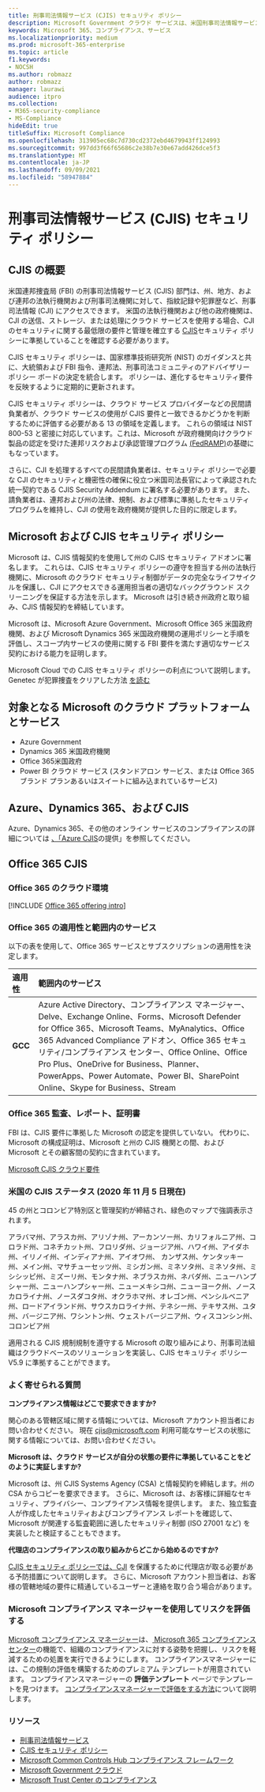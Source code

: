 ```yaml
---
title: 刑事司法情報サービス (CJIS) セキュリティ ポリシー
description: Microsoft Government クラウド サービスは、米国刑事司法情報サービスセキュリティ ポリシーに準拠しています。
keywords: Microsoft 365、コンプライアンス、サービス
ms.localizationpriority: medium
ms.prod: microsoft-365-enterprise
ms.topic: article
f1.keywords:
- NOCSH
ms.author: robmazz
author: robmazz
manager: laurawi
audience: itpro
ms.collection:
- M365-security-compliance
- MS-Compliance
hideEdit: true
titleSuffix: Microsoft Compliance
ms.openlocfilehash: 313905ec68c7d730cd2372ebd4679943ff124993
ms.sourcegitcommit: 997dd3f66f65686c2e38b7e30e67add426dce5f3
ms.translationtype: MT
ms.contentlocale: ja-JP
ms.lasthandoff: 09/09/2021
ms.locfileid: "58947884"
---
```

# <a name="criminal-justice-information-services-cjis-security-policy"></a>刑事司法情報サービス (CJIS) セキュリティ ポリシー

## <a name="cjis-overview"></a>CJIS の概要

米国連邦捜査局 (FBI) の刑事司法情報サービス (CJIS) 部門は、州、地方、および連邦の法執行機関および刑事司法機関に対して、指紋記録や犯罪歴など、刑事司法情報 (CJI) にアクセスできます。 米国の法執行機関および他の政府機関は、CJI の送信、ストレージ、または処理にクラウド サービスを使用する場合、CJI のセキュリティに関する最低限の要件と管理を確立する [CJIS](https://aka.ms/cjis-security-policy)セキュリティ ポリシーに準拠していることを確認する必要があります。

CJIS セキュリティ ポリシーは、国家標準技術研究所 (NIST) のガイダンスと共に、大統領および FBI 指令、連邦法、刑事司法コミュニティのアドバイザリー ポリシー ボードの決定を統合します。 ポリシーは、進化するセキュリティ要件を反映するように定期的に更新されます。

CJIS セキュリティ ポリシーは、クラウド サービス プロバイダーなどの民間請負業者が、クラウド サービスの使用が CJIS 要件と一致できるかどうかを判断するために評価する必要がある 13 の領域を定義します。 これらの領域は NIST 800-53 と密接に対応しています。これは、Microsoft が政府機関向けクラウド製品の認定を受けた連邦リスクおよび承認管理プログラム [(FedRAMP)](offering-FedRAMP.md)の基礎にもなっています。

さらに、CJI を処理するすべての民間請負業者は、セキュリティ ポリシーで必要な CJI のセキュリティと機密性の確保に役立つ米国司法長官によって承認された統一契約である CJIS Security Addendum に署名する必要があります。 また、請負業者は、連邦および州の法律、規制、および標準に準拠したセキュリティ プログラムを維持し、CJI の使用を政府機関が提供した目的に限定します。

## <a name="microsoft-and-cjis-security-policy"></a>Microsoft および CJIS セキュリティ ポリシー

Microsoft は、CJIS 情報契約を使用して州の CJIS セキュリティ アドオンに署名します。 これらは、CJIS セキュリティ ポリシーの遵守を担当する州の法執行機関に、Microsoft のクラウド セキュリティ制御がデータの完全なライフサイクルを保護し、CJI にアクセスできる運用担当者の適切なバックグラウンド スクリーニングを保証する方法を示します。 Microsoft は引き続き州政府と取り組み、CJIS 情報契約を締結しています。

Microsoft は、Microsoft Azure Government、Microsoft Office 365 米国政府機関、および Microsoft Dynamics 365 米国政府機関の運用ポリシーと手順を評価し、スコープ内サービスの使用に関する FBI 要件を満たす適切なサービス契約における能力を証明します。

Microsoft Cloud での CJIS セキュリティ ポリシーの利点について説明します。 Genetec が犯罪捜査をクリアした方法 [を読む](https://customers.microsoft.com/story/genetec)

## <a name="microsoft-in-scope-cloud-platforms--services"></a>対象となる Microsoft のクラウド プラットフォームとサービス

- Azure Government
- Dynamics 365 米国政府機関
- Office 365米国政府
- Power BI クラウド サービス (スタンドアロン サービス、または Office 365 ブランド プランあるいはスイートに組み込まれているサービス)

## <a name="azure-dynamics-365-and-cjis"></a>Azure、Dynamics 365、および CJIS

Azure、Dynamics 365、その他のオンライン サービスのコンプライアンスの詳細については [、「Azure CJIS](/azure/compliance/offerings/offering-cjis)の提供」を参照してください。

## <a name="office-365-and-cjis"></a>Office 365 CJIS

### <a name="office-365-cloud-environments"></a>Office 365 のクラウド環境

[!INCLUDE [Office 365 offering intro](../includes/o365-offering-introduction.md)]

### <a name="office-365-applicability-and-in-scope-services"></a>Office 365 の適用性と範囲内のサービス

以下の表を使用して、Office 365 サービスとサブスクリプションの適用性を決定します。

| **適用性** | **範囲内のサービス** |
|:------------------|:----------------------|
| **GCC** | Azure Active Directory、コンプライアンス マネージャー、Delve、Exchange Online、Forms、Microsoft Defender for Office 365、Microsoft Teams、MyAnalytics、Office 365 Advanced Compliance アドオン、Office 365 セキュリティ/コンプライアンス センター、Office Online、Office Pro Plus、OneDrive for Business、Planner、PowerApps、Power Automate、Power BI、SharePoint Online、Skype for Business、Stream |

### <a name="office-365-audits-reports-and-certificates"></a>Office 365 監査、レポート、証明書

FBI は、CJIS 要件に準拠した Microsoft の認定を提供していない。 代わりに、Microsoft の構成証明は、Microsoft と州の CJIS 機関との間、および Microsoft とその顧客間の契約に含まれています。

[Microsoft CJIS クラウド要件](https://aka.ms/MicrosoftCJISCloudRequirements)

### <a name="cjis-status-in-the-united-states-current-as-of-1152020"></a>米国の CJIS ステータス (2020 年 11 月 5 日現在)

45 の州とコロンビア特別区と管理契約が締結され、緑色のマップで強調表示されます。

アラバマ州、アラスカ州、アリゾナ州、アーカンソー州、カリフォルニア州、コロラド州、コネチカット州、フロリダ州、ジョージア州、ハワイ州、アイダホ州、イリノイ州、インディアナ州、アイオワ州、 カンザス州、ケンタッキー州、メイン州、マサチューセッツ州、ミシガン州、ミネソタ州、ミネソタ州、ミシシッピ州、ミズーリ州、モンタナ州、ネブラスカ州、ネバダ州、ニューハンプシャー州、ニューハンプシャー州、ニューメキシコ州、ニューヨーク州、ノースカロライナ州、ノースダコタ州、オクラホマ州、オレゴン州、ペンシルベニア州、ロードアイランド州、サウスカロライナ州、テネシー州、テキサス州、ユタ州、バージニア州、ワシントン州、ウェストバージニア州、ウィスコンシン州、コロンビア州

適用される CJIS 規制規制を遵守する Microsoft の取り組みにより、刑事司法組織はクラウドベースのソリューションを実装し、CJIS セキュリティ ポリシー V5.9 に準拠することができます。

### <a name="frequently-asked-questions"></a>よく寄せられる質問

**コンプライアンス情報はどこで要求できますか?**

関心のある管轄区域に関する情報については、Microsoft アカウント担当者にお問い合わせください。 現在 <cjis@microsoft.com> 利用可能なサービスの状態に関する情報については、お問い合わせください。

**Microsoft は、クラウド サービスが自分の状態の要件に準拠していることをどのように実証しますか?**

Microsoft は、州 CJIS Systems Agency (CSA) と情報契約を締結します。州の CSA からコピーを要求できます。 さらに、Microsoft は、お客様に詳細なセキュリティ、プライバシー、コンプライアンス情報を提供します。 また、独立監査人が作成したセキュリティおよびコンプライアンス レポートを確認して、Microsoft が関連する監査範囲に適したセキュリティ制御 (ISO 27001 など) を実装したと検証することもできます。

**代理店のコンプライアンスの取り組みからどこから始めるのですか?**

[CJIS セキュリティ ポリシーでは、CJI](https://aka.ms/cjis-security-policy) を保護するために代理店が取る必要がある予防措置について説明します。 さらに、Microsoft アカウント担当者は、お客様の管轄地域の要件に精通しているユーザーと連絡を取り合う場合があります。

### <a name="use-microsoft-compliance-manager-to-assess-your-risk"></a>Microsoft コンプライアンス マネージャーを使用してリスクを評価する

[Microsoft コンプライアンス マネージャー](/microsoft-365/compliance/compliance-manager)は、[ Microsoft 365 コンプライアンス センター](/microsoft-365/compliance/microsoft-365-compliance-center)の機能で、組織のコンプライアンスに対する姿勢を把握し、リスクを軽減するための処置を実行できるようにします。 コンプライアンスマネージャーには、この規制の評価を構築するためのプレミアム テンプレートが用意されています。 コンプライアンスマネージャーの **評価テンプレート** ページでテンプレートを見つけます。 [コンプライアンスマネージャーで評価をする方法](/microsoft-365/compliance/compliance-manager-assessments)について説明します。

### <a name="resources"></a>リソース

- [刑事司法情報サービス](https://aka.ms/cjis)
- [CJIS セキュリティ ポリシー](https://aka.ms/cjis-security-policy)
- [Microsoft Common Controls Hub コンプライアンス フレームワーク](https://www.microsoft.com/trustcenter/common-controls-hub)
- [Microsoft Government クラウド](https://go.microsoft.com/fwlink/?linkid=2087246)
- [Microsoft Trust Center のコンプライアンス](https://www.microsoft.com/trust-center/compliance/compliance-overview)
